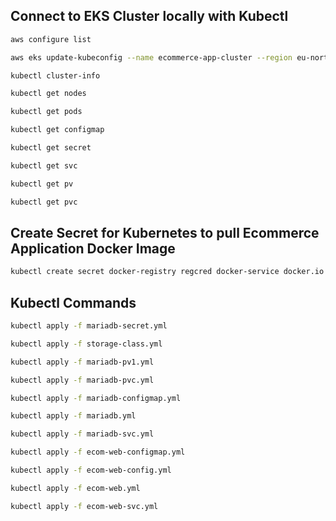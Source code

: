## Connect to EKS Cluster locally with Kubectl 
```sh
aws configure list 
```

```sh
aws eks update-kubeconfig --name ecommerce-app-cluster --region eu-north-1
```

```sh
kubectl cluster-info
```

```sh
kubectl get nodes 
```

```sh
kubectl get pods
```

```sh
kubectl get configmap
```

```sh
kubectl get secret
```

```sh
kubectl get svc
```

```sh
kubectl get pv
```

```sh
kubectl get pvc
```

## Create Secret for Kubernetes to pull Ecommerce Application Docker Image
```sh
kubectl create secret docker-registry regcred docker-service docker.io docker-username tomiwa97 docker-password ************************************
```

## Kubectl Commands
```sh
kubectl apply -f mariadb-secret.yml 
```

```sh
kubectl apply -f storage-class.yml 
```

```sh
kubectl apply -f mariadb-pv1.yml 
``` 

```sh
kubectl apply -f mariadb-pvc.yml 
``` 

```sh
kubectl apply -f mariadb-configmap.yml 
```

```sh
kubectl apply -f mariadb.yml 
```

```sh
kubectl apply -f mariadb-svc.yml 
```

```sh
kubectl apply -f ecom-web-configmap.yml 
```

```sh
kubectl apply -f ecom-web-config.yml 
```

```sh
kubectl apply -f ecom-web.yml 
```

```sh
kubectl apply -f ecom-web-svc.yml 
```